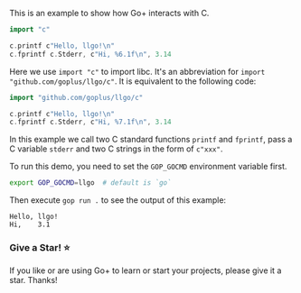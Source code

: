 This is an example to show how Go+ interacts with C.

```go
import "c"

c.printf c"Hello, llgo!\n"
c.fprintf c.Stderr, c"Hi, %6.1f\n", 3.14
```

Here we use `import "c"` to import libc. It's an abbreviation for `import "github.com/goplus/llgo/c"`. It is equivalent to the following code:

```go
import "github.com/goplus/llgo/c"

c.printf c"Hello, llgo!\n"
c.fprintf c.Stderr, c"Hi, %7.1f\n", 3.14
```

In this example we call two C standard functions `printf` and `fprintf`, pass a C variable `stderr` and two C strings in the form of `c"xxx"`.

To run this demo, you need to set the `GOP_GOCMD` environment variable first.

```sh
export GOP_GOCMD=llgo  # default is `go`
```

Then execute `gop run .` to see the output of this example:

```
Hello, llgo!
Hi,    3.1
```

### Give a Star! ⭐

If you like or are using Go+ to learn or start your projects, please give it a star. Thanks!
